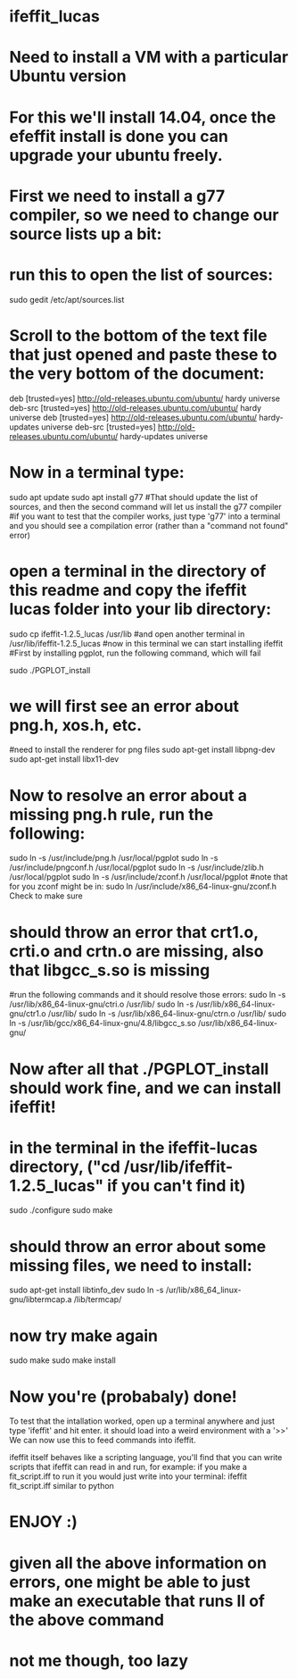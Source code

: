 # ifeffit_lucas

# Need to install a VM with a particular Ubuntu version
# For this we'll install 14.04, once the efeffit install is done you can upgrade your ubuntu freely.

# First we need to install a g77 compiler, so we need to change our source lists up a bit:

# run this to open the list of sources:
sudo gedit /etc/apt/sources.list

# Scroll to the bottom of the text file that just opened and paste these to the very bottom of the document:

deb [trusted=yes] http://old-releases.ubuntu.com/ubuntu/ hardy universe
deb-src [trusted=yes] http://old-releases.ubuntu.com/ubuntu/ hardy universe
deb [trusted=yes] http://old-releases.ubuntu.com/ubuntu/ hardy-updates universe
deb-src [trusted=yes] http://old-releases.ubuntu.com/ubuntu/ hardy-updates universe

# Now in a terminal type:
sudo apt update
sudo apt install g77
#That should update the list of sources, and then the second command will let us install the g77 compiler
#if you want to test that the compiler works, just type 'g77' into a terminal and you should see a compilation error (rather than a "command not found" error)

# open a terminal in the directory of this readme and copy the ifeffit lucas folder into your lib directory:
sudo cp ifeffit-1.2.5_lucas /usr/lib
#and open another terminal in /usr/lib/ifeffit-1.2.5_lucas
#now in this terminal we can start installing ifeffit
#First by installing pgplot, run the following command, which will fail

sudo ./PGPLOT_install
# we will first see an error about png.h, xos.h, etc.
#need to install the renderer for png files
sudo apt-get install libpng-dev
sudo apt-get install libx11-dev
# Now to resolve an error about a missing png.h rule, run the following:
sudo ln -s /usr/include/png.h /usr/local/pgplot
sudo ln -s /usr/include/pngconf.h /usr/local/pgplot
sudo ln -s /usr/include/zlib.h /usr/local/pgplot
sudo ln -s /usr/include/zconf.h /usr/local/pgplot
#note that for you zconf might be in: sudo ln /usr/include/x86_64-linux-gnu/zconf.h             Check to make sure
# should throw an error that crt1.o, crti.o and crtn.o are missing, also that libgcc_s.so is missing
#run the following commands and it should resolve those errors:
sudo ln -s /usr/lib/x86_64-linux-gnu/ctri.o /usr/lib/
sudo ln -s /usr/lib/x86_64-linux-gnu/ctr1.o /usr/lib/ 
sudo ln -s /usr/lib/x86_64-linux-gnu/ctrn.o /usr/lib/
sudo ln -s /usr/lib/gcc/x86_64-linux-gnu/4.8/libgcc_s.so /usr/lib/x86_64-linux-gnu/

# Now after all that ./PGPLOT_install should work fine, and we can install ifeffit!
# in the terminal in the ifeffit-lucas directory, ("cd /usr/lib/ifeffit-1.2.5_lucas" if you can't find it)
sudo ./configure
sudo make
# should throw an error about some missing files, we need to install:
sudo apt-get install libtinfo_dev
sudo ln -s /ur/lib/x86_64_linux-gnu/libtermcap.a /lib/termcap/
# now try make again
sudo make
sudo make install
# Now you're (probabaly) done!

To test that the intallation worked, open up a terminal anywhere and just type 'ifeffit' and hit enter. it should load into a weird environment with a '>>'
We can now use this to feed commands into ifeffit.

ifeffit itself behaves like a scripting language, you'll find that you can write scripts that ifeffit can read in and run, for example:
    if you make a fit_script.iff
    to run it you would just write into your terminal:
    ifeffit fit_script.iff
    similar to python

# ENJOY :)
# given all the above information on errors, one might be able to just make an executable that runs ll of the above command
# not me though, too lazy